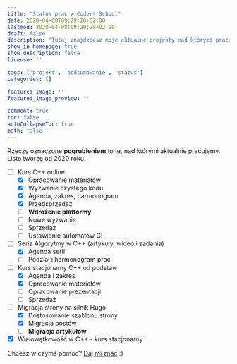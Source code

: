 ```yaml
---
title: "Status prac w Coders School"
date: 2020-04-08T09:29:20+02:00
lastmod: 2020-04-08T09:29:20+02:00
draft: false
description: "Tutaj znajdziesz moje aktualne projekty nad którymi pracuję w ramach Coders School"
show_in_homepage: true
show_description: false
license: ''

tags: ['projekt', 'podsumowanie', 'status']
categories: []

featured_image: ''
featured_image_preview: ''

comment: true
toc: false
autoCollapseToc: true
math: false
---
```


Rzeczy oznaczone **pogrubieniem** to te, nad którymi aktualnie pracujemy. Listę tworzę od 2020 roku.

* [ ] Kurs C++ online
  * [x] Opracowanie materiałów
  * [x] Wyzwanie czystego kodu
  * [x] Agenda, zakres, harmonogram
  * [x] Przedsprzedaż
  * [ ] **Wdrożenie platformy**
  * [ ] Nowe wyzwanie
  * [ ] Sprzedaż
  * [ ] Ustawienie automatów CI
* [ ] Seria Algorytmy w C++ (artykuły, wideo i zadania)
  * [x] Agenda serii
  * [ ] Podział i harmonogram prac
* [ ] Kurs stacjonarny C++ od podstaw
  * [x] Agenda i zakres
  * [x] Opracowanie materiałów
  * [ ] Opracowanie prezentacji
  * [ ] Sprzedaż
* [ ] Migracja strony na silnik Hugo
  * [x] Dostosowanie szablonu strony
  * [x] Migracja postów
  * [ ] **Migracja artykułów**
* [x] Wielowątkowość w C++ - kurs stacjonarny

Chcesz w czymś pomóc? [Daj mi znać](/o-nas/#kontakt) :)